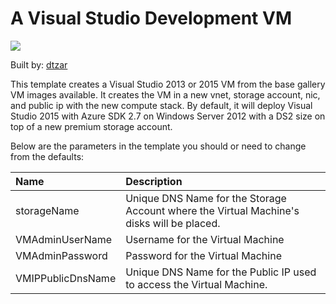 # A Visual Studio Development VM

<a href="https://portal.azure.com/#create/Microsoft.Template/uri/https%3A%2F%2Fraw.githubusercontent.com%2FAzure%2Fazure-quickstart-templates%2Fmaster%2Fvisual-studio-dev-vm%2Fazuredeploy.json" target="_blank">
    <img src="http://azuredeploy.net/deploybutton.png"/>
</a>

Built by: [dtzar](https://github.com/dtzar)

This template creates a Visual Studio 2013 or 2015 VM from the base gallery VM images available.  It creates the VM in a new vnet, storage account, nic, and public ip with the new compute stack.
By default, it will deploy Visual Studio 2015 with Azure SDK 2.7 on Windows Server 2012 with a DS2 size on top of a new premium storage account.

Below are the parameters in the template you should or need to change from the defaults: 

| Name   | Description    |
|:--- |:---|
| storageName | Unique DNS Name for the Storage Account where the Virtual Machine's disks will be placed. |
| VMAdminUserName  | Username for the Virtual Machine  |
| VMAdminPassword  | Password for the Virtual Machine  |
| VMIPPublicDnsName  | Unique DNS Name for the Public IP used to access the Virtual Machine.
